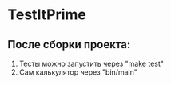 # TestItPrime

## После сборки проекта:
1. Тесты можно запустить через "make test"
2. Сам калькулятор через "bin/main"

